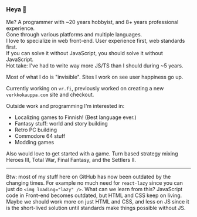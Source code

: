 ### Heya 👋

Me? A programmer with ~20 years hobbyist, and 8+ years professional experience.<br>
Gone through various platforms and multiple languages.<br>
I love to specialize in web front-end. User experience first, web standards first.<br>
If you can solve it without JavaScript, you should solve it without JavaScript.<br>
Hot take: I've had to write way more JS/TS than I should during ~5 years.

Most of what I do is "invisible". Sites I work on see user happiness go up.

Currently working on `vr.fi`, previously worked on creating a new `verkkokauppa.com` site and checkout.

Outside work and programming I'm interested in:

- Localizing games to Finnish! (Best language ever.)
- Fantasy stuff: world and story building
- Retro PC building
- Commodore 64 stuff
- Modding games

Also would love to get started with a game. Turn based strategy mixing Heroes III, Total War, Final Fantasy, and the Settlers II.

----

Btw: most of my stuff here on GitHub has now been outdated by the changing times. For example no much need for `react-lazy` since you can just do `<img loading="lazy" />`. What can we learn from this? JavaScript code in Front-end becomes outdated, but HTML and CSS keep on living. Maybe we should work more on just HTML and CSS, and less on JS since it is the short-lived solution until standards make things possible without JS.
